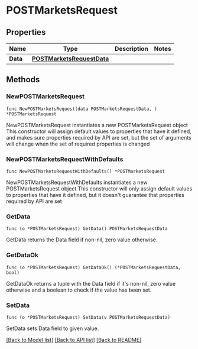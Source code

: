 # POSTMarketsRequest

## Properties

Name | Type | Description | Notes
------------ | ------------- | ------------- | -------------
**Data** | [**POSTMarketsRequestData**](POSTMarketsRequestData.md) |  | 

## Methods

### NewPOSTMarketsRequest

`func NewPOSTMarketsRequest(data POSTMarketsRequestData, ) *POSTMarketsRequest`

NewPOSTMarketsRequest instantiates a new POSTMarketsRequest object
This constructor will assign default values to properties that have it defined,
and makes sure properties required by API are set, but the set of arguments
will change when the set of required properties is changed

### NewPOSTMarketsRequestWithDefaults

`func NewPOSTMarketsRequestWithDefaults() *POSTMarketsRequest`

NewPOSTMarketsRequestWithDefaults instantiates a new POSTMarketsRequest object
This constructor will only assign default values to properties that have it defined,
but it doesn't guarantee that properties required by API are set

### GetData

`func (o *POSTMarketsRequest) GetData() POSTMarketsRequestData`

GetData returns the Data field if non-nil, zero value otherwise.

### GetDataOk

`func (o *POSTMarketsRequest) GetDataOk() (*POSTMarketsRequestData, bool)`

GetDataOk returns a tuple with the Data field if it's non-nil, zero value otherwise
and a boolean to check if the value has been set.

### SetData

`func (o *POSTMarketsRequest) SetData(v POSTMarketsRequestData)`

SetData sets Data field to given value.



[[Back to Model list]](../README.md#documentation-for-models) [[Back to API list]](../README.md#documentation-for-api-endpoints) [[Back to README]](../README.md)


